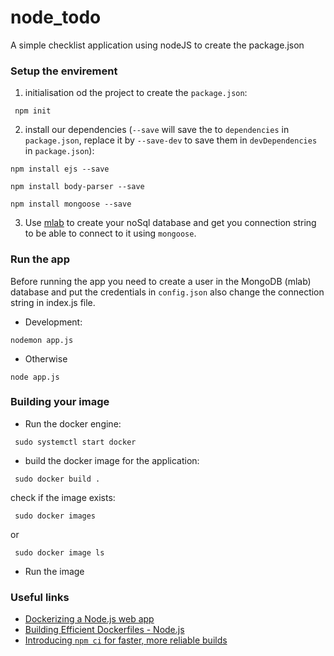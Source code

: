 # node_todo
A simple checklist application using nodeJS
to create the package.json

### Setup the envirement
1. initialisation od the project to create the  `package.json`:
```shell
 npm init 
```
2. install our dependencies (`--save` will save the to `dependencies` in `package.json`, replace it by `--save-dev` to save them in `devDependencies` in `package.json`): 

```shell
npm install ejs --save 
```
```shell
npm install body-parser --save
```

```shell
npm install mongoose --save  
```
3. Use [mlab](https://mlab.com/) to create your noSql database and get you connection string to be able to connect to it using `mongoose`.

### Run the app 
Before running the app you need to create a user in the MongoDB (mlab) database and put the credentials in `config.json`
also change the connection string in index.js file.
* Development:
```shell
nodemon app.js  
```
* Otherwise 
```shell
node app.js
```
### Building your image
* Run the docker engine:

```shell
 sudo systemctl start docker
 ```
 
 * build the docker image for the application:

```shell
 sudo docker build .
 ```
 check if the image exists:
```shell
 sudo docker images 
 ```
or
```shell
 sudo docker image ls
 ```
* Run the image




### Useful links
* [Dockerizing a Node.js web app](https://nodejs.org/en/docs/guides/nodejs-docker-webapp/)
* [Building Efficient Dockerfiles - Node.js](http://bitjudo.com/blog/2014/03/13/building-efficient-dockerfiles-node-dot-js/)   
* [Introducing `npm ci` for faster, more reliable builds](https://blog.npmjs.org/post/171556855892/introducing-npm-ci-for-faster-more-reliable)
